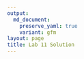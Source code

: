 ```yaml
---
output: 
  md_document:
    preserve_yaml: true
    variant: gfm
layout: page
title: Lab 11 Solution
---
```


